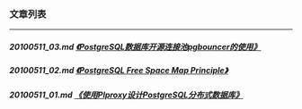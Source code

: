 ### 文章列表  
----  
##### 20100511_03.md   [《PostgreSQL数据库开源连接池pgbouncer的使用》](20100511_03.md)  
##### 20100511_02.md   [《PostgreSQL Free Space Map Principle》](20100511_02.md)  
##### 20100511_01.md   [《使用Plproxy设计PostgreSQL分布式数据库》](20100511_01.md)  
